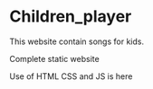 # Children_player
This website contain songs for kids.

Complete static website

Use of HTML CSS and JS is here 
